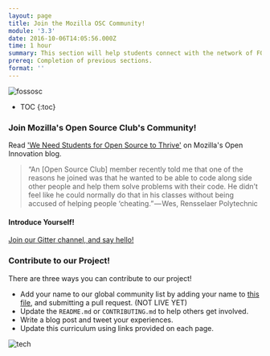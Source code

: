 ```yaml
---
layout: page
title: Join the Mozilla OSC Community!
module: '3.3'
date: 2016-10-06T14:05:56.000Z
time: 1 hour
summary: This section will help students connect with the network of FOSS learners around the world using skills learned in this module.
prereq: Completion of previous sections.
format: ''
---
```


![fossosc](https://cdn-images-1.medium.com/max/800/0*rRJbOQf_011s_fEg.)

* TOC
{:toc}

### Join Mozilla's Open Source Club's Community!

Read ['We Need Students for Open Source to Thrive'](https://medium.com/mozilla-open-innovation/open-source-needs-students-to-thrive-2ff26cca4735) on Mozilla's Open Innovation blog.

> “An [Open Source Club] member recently told me that one of the reasons he joined was that he wanted to be able to code along side other people and help them solve problems with their code. He didn’t feel like he could normally do that in his classes without being accused of helping people ‘cheating.” — Wes, Rensselaer Polytechnic

#### Introduce Yourself!

[Join our Gitter channel, and say hello!]()

### Contribute to our Project!

There are three ways you can contribute to our project!

* Add your name to our global community list by adding your name to [this file](), and submitting a pull request.
(NOT LIVE YET)
* Update the `README.md` or `CONTRIBUTING.md` to help others get involved.
* Write a blog post and tweet your experiences.
* Update this curriculum using links provided on each page.

![tech]({{site.baseurl}}/img/contribute.png)
